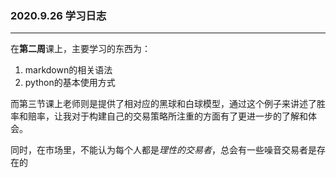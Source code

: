 ### 2020.9.26 学习日志
----
在**第二周**课上，主要学习的东西为：
1. markdown的相关语法
2. python的基本使用方式

而第三节课上老师则是提供了相对应的黑球和白球模型，通过这个例子来讲述了胜率和赔率，让我对于构建自己的交易策略所注重的方面有了更进一步的了解和体会。

同时，在市场里，不能认为每个人都是*理性的交易者*，总会有一些噪音交易者是存在的